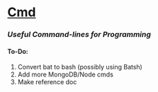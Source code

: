 # [Cmd](https://github.com/Sondro/Cmds)

### _Useful Command-lines for Programming_

#### To-Do:
1. Convert bat to bash (possibly using Batsh)
2. Add more MongoDB/Node cmds
3. Make reference doc
